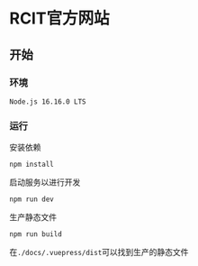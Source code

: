 # RCIT官方网站

## 开始

### 环境

```
Node.js 16.16.0 LTS 
```


### 运行

安装依赖

```shell
npm install
```

启动服务以进行开发

```shell
npm run dev
```

生产静态文件

```shell
npm run build
```

在`./docs/.vuepress/dist`可以找到生产的静态文件

